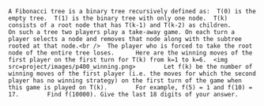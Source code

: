     A Fibonacci tree is a binary tree recursively defined as:  T(0) is the empty tree.  T(1) is the binary tree with only one node.  T(k) consists of a root node that has T(k-1) and T(k-2) as children.          On such a tree two players play a take-away game. On each turn a player selects a node and removes that node along with the subtree rooted at that node.<br />  The player who is forced to take the root node of the entire tree loses.      Here are the winning moves of the first player on the first turn for T(k) from k=1 to k=6.  <img src=project/images/p400_winning.png>        Let f(k) be the number of winning moves of the first player (i.e. the moves for which the second player has no winning strategy) on the first turn of the game when this game is played on T(k).        For example, f(5) = 1 and f(10) = 17.        Find f(10000). Give the last 18 digits of your answer.    